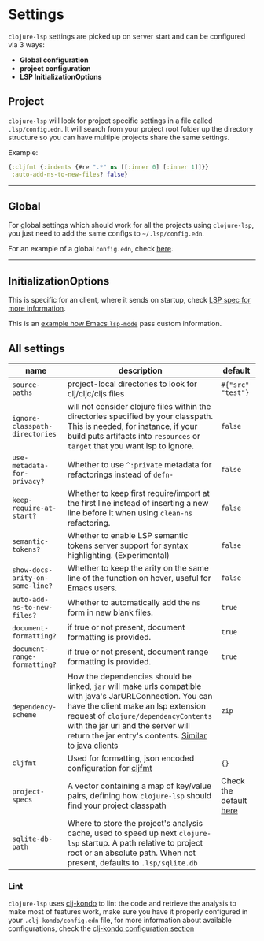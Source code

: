 # Settings 

`clojure-lsp` settings are picked up on server start and can be configured via 3 ways: 

- **Global configuration** 
- **project configuration**
- **LSP InitializationOptions**

## Project

`clojure-lsp` will look for project specific settings in a file called `.lsp/config.edn`. It will search from your project root folder up the directory structure so you can have multiple projects share the same settings.

Example:
```clojure
{:cljfmt {:indents {#re ".*" ns [[:inner 0] [:inner 1]]}}
 :auto-add-ns-to-new-files? false}
```

---
## Global

For global settings which should work for all the projects using `clojure-lsp`, you just need to add the same configs to `~/.lsp/config.edn`.

For an example of a global `config.edn`, check [here](https://github.com/ericdallo/dotfiles/blob/master/.lsp/config.edn).

---
## InitializationOptions

This is specific for an client, where it sends on startup, check [LSP spec for more information](https://microsoft.github.io/language-server-protocol/specifications/specification-current/#initialize).

This is an [example how Emacs `lsp-mode`](https://github.com/emacs-lsp/lsp-mode/blob/master/clients/lsp-clojure.el#L205) pass custom information.

## All settings

| name                            | description                                                                                                                                                                                                                                                                                                                                                                                                          | default           |
|---------------------------------|----------------------------------------------------------------------------------------------------------------------------------------------------------------------------------------------------------------------------------------------------------------------------------------------------------------------------------------------------------------------------------------------------------------------|-------------------|
| `source-paths`                  | project-local directories to look for clj/cljc/cljs files                                                                                                                                                                                                                                                                                                                                                            | `#{"src" "test"}` |
| `ignore-classpath-directories`  | will not consider clojure files within the directories specified by your classpath. This is needed, for instance, if your build puts artifacts into `resources` or `target` that you want lsp to ignore.                                                                                                                                                                                                             | `false`           |
| `use-metadata-for-privacy?`     | Whether to use `^:private` metadata for refactorings instead of `defn-`                                                                                                                                                                                                                                                                                                                                              | `false`           |
| `keep-require-at-start?`        | Whether to keep first require/import at the first line instead of inserting a new line before it when using `clean-ns` refactoring.                                                                                                                                                                                                                                                                                  | `false`           |
| `semantic-tokens?`              | Whether to enable LSP semantic tokens server support for syntax highlighting.  (Experimental)                                                                                                                                                                                                                                                                                                                        | `false`           |
| `show-docs-arity-on-same-line?` | Whether to keep the arity on the same line of the function on hover, useful for Emacs users.                                                                                                                                                                                                                                                                                                                         | `false`           |
| `auto-add-ns-to-new-files?`     | Whether to automatically add the `ns` form in new blank files.                                                                                                                                                                                                                                                                                                                                                       | `true`            |
| `document-formatting?`          | if true or not present, document formatting is provided.                                                                                                                                                                                                                                                                                                                                                             | `true`            |
| `document-range-formatting?`    | if true or not present, document range formatting is provided.                                                                                                                                                                                                                                                                                                                                                       | `true`            |
| `dependency-scheme`             | How the dependencies should be linked, `jar` will make urls compatible with java's JarURLConnection. You can have the client make an lsp extension request of `clojure/dependencyContents` with the jar uri and the server will return the jar entry's contents. [Similar to java clients](https://github.com/redhat-developer/vscode-java/blob/a24945453092e1c39267eac9367c759a6c7b0497/src/extension.ts#L290-L298) | `zip`             |
| `cljfmt`                        | Used for formatting, json encoded configuration for [cljfmt](https://github.com/weavejester/cljfmt)                                                                                                                                                                                                                                                                                                                  | `{}`              |
| `project-specs`                 | A vector containing a map of key/value pairs, defining how `clojure-lsp` should find your project classpath                                                                                                                                                                                                                                                                                                          | Check the default [here](https://github.com/clojure-lsp/clojure-lsp/blob/master/src/clojure_lsp/crawler.clj#L53-L60)                  |
| `sqlite-db-path`                | Where to store the project's analysis cache, used to speed up next `clojure-lsp` startup. A path relative to project root or an absolute path. When not present, defaults to `.lsp/sqlite.db`

### Lint

`clojure-lsp` uses [clj-kondo](https://github.com/clj-kondo/clj-kondo) to lint the code and retrieve the analysis to
make most of features work, make sure you have it properly configured in your `.clj-kondo/config.edn` file, for more information about available configurations, 
check the [clj-kondo configuration section](https://github.com/clj-kondo/clj-kondo/blob/master/doc/config.md)
